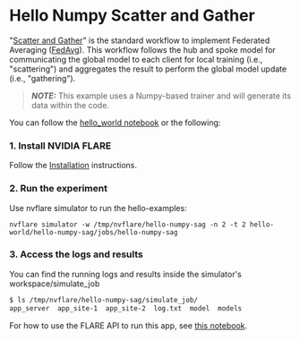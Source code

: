 # Hello Numpy Scatter and Gather

"[Scatter and Gather](https://nvflare.readthedocs.io/en/main/apidocs/nvflare.app_common.workflows.scatter_and_gather.html)" is the standard workflow to implement Federated Averaging ([FedAvg](https://arxiv.org/abs/1602.05629)). 
This workflow follows the hub and spoke model for communicating the global model to each client for local training (i.e., "scattering") and aggregates the result to perform the global model update (i.e., "gathering").  

> **_NOTE:_** This example uses a Numpy-based trainer and will generate its data within the code.

You can follow the [hello_world notebook](../hello_world.ipynb) or the following:

### 1. Install NVIDIA FLARE

Follow the [Installation](../../getting_started/README.md) instructions.

### 2. Run the experiment

Use nvflare simulator to run the hello-examples:

```
nvflare simulator -w /tmp/nvflare/hello-numpy-sag -n 2 -t 2 hello-world/hello-numpy-sag/jobs/hello-numpy-sag
```

### 3. Access the logs and results

You can find the running logs and results inside the simulator's workspace/simulate_job

```bash
$ ls /tmp/nvflare/hello-numpy-sag/simulate_job/
app_server  app_site-1  app_site-2  log.txt  model  models

```

For how to use the FLARE API to run this app, see [this notebook](hello_numpy_sag.ipynb).
